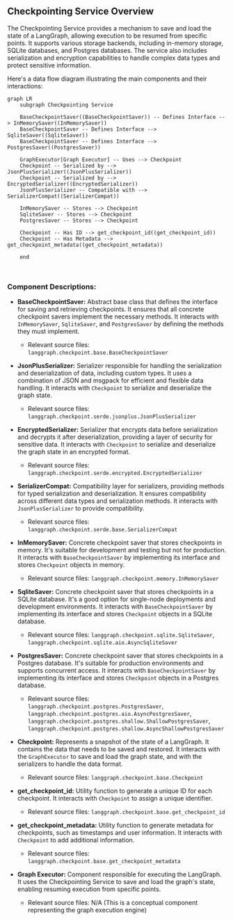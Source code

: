 ## Checkpointing Service Overview

The Checkpointing Service provides a mechanism to save and load the state of a LangGraph, allowing execution to be resumed from specific points. It supports various storage backends, including in-memory storage, SQLite databases, and Postgres databases. The service also includes serialization and encryption capabilities to handle complex data types and protect sensitive information.

Here's a data flow diagram illustrating the main components and their interactions:

```mermaid
graph LR
    subgraph Checkpointing Service

    BaseCheckpointSaver((BaseCheckpointSaver)) -- Defines Interface --> InMemorySaver((InMemorySaver))
    BaseCheckpointSaver -- Defines Interface --> SqliteSaver((SqliteSaver))
    BaseCheckpointSaver -- Defines Interface --> PostgresSaver((PostgresSaver))

    GraphExecutor[Graph Executor] -- Uses --> Checkpoint
    Checkpoint -- Serialized by --> JsonPlusSerializer((JsonPlusSerializer))
    Checkpoint -- Serialized by --> EncryptedSerializer((EncryptedSerializer))
    JsonPlusSerializer -- Compatible with --> SerializerCompat((SerializerCompat))

    InMemorySaver -- Stores --> Checkpoint
    SqliteSaver -- Stores --> Checkpoint
    PostgresSaver -- Stores --> Checkpoint

    Checkpoint -- Has ID --> get_checkpoint_id((get_checkpoint_id))
    Checkpoint -- Has Metadata --> get_checkpoint_metadata((get_checkpoint_metadata))

    end



```

### Component Descriptions:

- **BaseCheckpointSaver:** Abstract base class that defines the interface for saving and retrieving checkpoints. It ensures that all concrete checkpoint savers implement the necessary methods. It interacts with `InMemorySaver`, `SqliteSaver`, and `PostgresSaver` by defining the methods they must implement.
  - Relevant source files: `langgraph.checkpoint.base.BaseCheckpointSaver`

- **JsonPlusSerializer:** Serializer responsible for handling the serialization and deserialization of data, including custom types. It uses a combination of JSON and msgpack for efficient and flexible data handling. It interacts with `Checkpoint` to serialize and deserialize the graph state.
  - Relevant source files: `langgraph.checkpoint.serde.jsonplus.JsonPlusSerializer`

- **EncryptedSerializer:** Serializer that encrypts data before serialization and decrypts it after deserialization, providing a layer of security for sensitive data. It interacts with `Checkpoint` to serialize and deserialize the graph state in an encrypted format.
  - Relevant source files: `langgraph.checkpoint.serde.encrypted.EncryptedSerializer`

- **SerializerCompat:** Compatibility layer for serializers, providing methods for typed serialization and deserialization. It ensures compatibility across different data types and serialization methods. It interacts with `JsonPlusSerializer` to provide compatibility.
  - Relevant source files: `langgraph.checkpoint.serde.base.SerializerCompat`

- **InMemorySaver:** Concrete checkpoint saver that stores checkpoints in memory. It's suitable for development and testing but not for production. It interacts with `BaseCheckpointSaver` by implementing its interface and stores `Checkpoint` objects in memory.
  - Relevant source files: `langgraph.checkpoint.memory.InMemorySaver`

- **SqliteSaver:** Concrete checkpoint saver that stores checkpoints in a SQLite database. It's a good option for single-node deployments and development environments. It interacts with `BaseCheckpointSaver` by implementing its interface and stores `Checkpoint` objects in a SQLite database.
  - Relevant source files: `langgraph.checkpoint.sqlite.SqliteSaver`, `langgraph.checkpoint.sqlite.aio.AsyncSqliteSaver`

- **PostgresSaver:** Concrete checkpoint saver that stores checkpoints in a Postgres database. It's suitable for production environments and supports concurrent access. It interacts with `BaseCheckpointSaver` by implementing its interface and stores `Checkpoint` objects in a Postgres database.
  - Relevant source files: `langgraph.checkpoint.postgres.PostgresSaver`, `langgraph.checkpoint.postgres.aio.AsyncPostgresSaver`, `langgraph.checkpoint.postgres.shallow.ShallowPostgresSaver`, `langgraph.checkpoint.postgres.shallow.AsyncShallowPostgresSaver`

- **Checkpoint:** Represents a snapshot of the state of a LangGraph. It contains the data that needs to be saved and restored. It interacts with the `GraphExecutor` to save and load the graph state, and with the serializers to handle the data format.
  - Relevant source files: `langgraph.checkpoint.base.Checkpoint`

- **get_checkpoint_id:** Utility function to generate a unique ID for each checkpoint. It interacts with `Checkpoint` to assign a unique identifier.
  - Relevant source files: `langgraph.checkpoint.base.get_checkpoint_id`

- **get_checkpoint_metadata:** Utility function to generate metadata for checkpoints, such as timestamps and user information. It interacts with `Checkpoint` to add additional information.
  - Relevant source files: `langgraph.checkpoint.base.get_checkpoint_metadata`

- **Graph Executor:** Component responsible for executing the LangGraph. It uses the Checkpointing Service to save and load the graph's state, enabling resuming execution from specific points.
  - Relevant source files: N/A (This is a conceptual component representing the graph execution engine)
